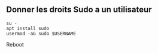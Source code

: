 ## Donner les droits Sudo a un utilisateur 
``` 
su -
apt install sudo
usermod -aG sudo $USERNAME
```
Reboot </p>
